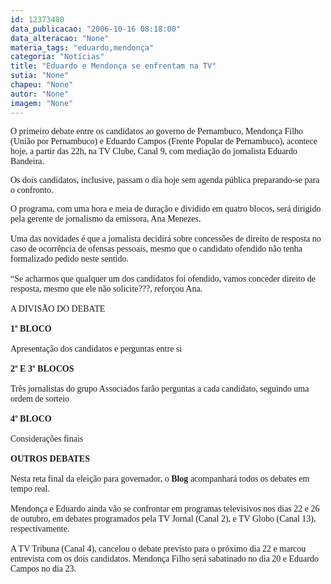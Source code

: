 ```yaml
---
id: 12373480
data_publicacao: "2006-10-16 08:18:00"
data_alteracao: "None"
materia_tags: "eduardo,mendonça"
categoria: "Notícias"
title: "Eduardo e Mendonça se enfrentam na TV"
sutia: "None"
chapeu: "None"
autor: "None"
imagem: "None"
---
```

<p><P><FONT face=Verdana>O primeiro debate entre os candidatos ao governo de Pernambuco, Mendonça Filho (União por Pernambuco) e Eduardo Campos (Frente Popular de Pernambuco), acontece hoje, a partir das 22h, na TV Clube, Canal 9, com mediação do jornalista Eduardo Bandeira.</FONT></P></p>
<p><P><FONT face=Verdana>Os dois candidatos, inclusive, passam o dia hoje sem agenda pública preparando-se para o confronto.</FONT></P></p>
<p><P><FONT face=Verdana>O programa, com uma hora e meia de duração e dividido em quatro blocos, será dirigido pela gerente de jornalismo da emissora, Ana Menezes. <BR>&nbsp;<BR>Uma das novidades é que a jornalista decidirá sobre concessões de direito de resposta no caso de ocorrência de ofensas pessoais, mesmo que o candidato ofendido não tenha formalizado pedido neste sentido. <BR>&nbsp;<BR>“Se acharmos que qualquer um dos candidatos foi ofendido, vamos conceder direito de resposta, mesmo que ele não solicite???, reforçou Ana. <BR>&nbsp;<BR>A DIVISÃO DO DEBATE<BR>&nbsp;<BR><STRONG>1º BLOCO</STRONG><BR>&nbsp;<BR>Apresentação dos candidatos e perguntas entre si<BR>&nbsp;<BR><STRONG>2º E 3º BLOCOS<BR></STRONG>&nbsp;<BR>Três jornalistas do grupo Associados farão perguntas a cada candidato, seguindo uma ordem de sorteio<BR>&nbsp;<BR><STRONG>4º BLOCO</STRONG><BR>&nbsp;<BR>Considerações finais<BR>&nbsp;<BR><STRONG>OUTROS DEBATES<BR></STRONG>&nbsp;<BR>Nesta reta final da eleição para governador, o <STRONG>Blog</STRONG> acompanhará todos os debates em tempo real.<BR>&nbsp;<BR>Mendonça e Eduardo ainda vão se confrontar em programas televisivos nos dias 22 e 26 de outubro, em debates programados pela TV Jornal (Canal 2), e TV Globo (Canal 13), respectivamente. <BR>&nbsp;<BR>A TV Tribuna (Canal 4), cancelou o debate previsto para o próximo dia 22 e marcou entrevista com os dois candidatos. Mendonça Filho será sabatinado no dia 20 e Eduardo Campos no dia 23. </FONT></P> </p>
